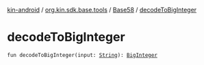 [kin-android](../../index.md) / [org.kin.sdk.base.tools](../index.md) / [Base58](index.md) / [decodeToBigInteger](./decode-to-big-integer.md)

# decodeToBigInteger

`fun decodeToBigInteger(input: `[`String`](https://kotlinlang.org/api/latest/jvm/stdlib/kotlin/-string/index.html)`): `[`BigInteger`](https://docs.oracle.com/javase/6/docs/api/java/math/BigInteger.html)